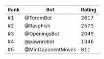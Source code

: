 Rank|Bot|Rating
---|---|---
#1|@ToromBot|2617
#2|@RaspFish|2573
#3|@OpeningsBot|2049
#4|@pawnrobot|1346
#5|@MinOpponentMoves|811
